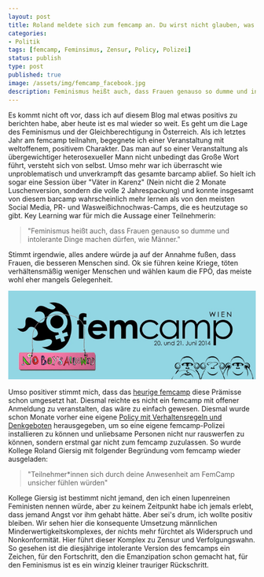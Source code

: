 ```yaml
---
layout: post
title: Roland meldete sich zum femcamp an. Du wirst nicht glauben, was dann passierte!
categories:
- Politik
tags: [femcamp, Feminsimus, Zensur, Policy, Polizei]
status: publish
type: post
published: true
image: /assets/img/femcamp_facebook.jpg
description: Feminismus heißt auch, dass Frauen genauso so dumme und intolerante Dinge machen dürfen, wie Männer.
---
```


Es kommt nicht oft vor, dass ich auf diesem Blog mal etwas positivs zu berichten habe, aber heute ist es mal wieder so weit. Es geht um die Lage des Feminismus und der Gleichberechtigung in Österreich. Als ich letztes Jahr am femcamp teilnahm, begegnete ich einer Veranstaltung mit weltoffenem, positivem Charakter. Das man auf so einer Veranstaltung als übergewichtiger heterosexueller Mann nicht unbedingt das Große Wort führt, versteht sich von selbst. Umso mehr war ich überrascht wie unproblematisch und unverkrampft das gesamte barcamp ablief. So hielt ich sogar eine Session über "Väter in Karenz" (Nein nicht die 2 Monate Luschenversion, sondern die volle 2 Jahrespackung) und konnte insgesamt von diesem barcamp wahrscheinlich mehr lernen als von den meisten Social Media, PR- und Wasweißichnochwas-Camps, die es heutzutage so gibt. Key Learning war für mich die Aussage einer Teilnehmerin:

> "Feminismus heißt auch, dass Frauen genauso so dumme und intolerante Dinge machen dürfen, wie Männer."

Stimmt irgendwie, alles andere würde ja auf der Annahme fußen, dass Frauen, die besseren Menschen sind. Ok sie führen keine Kriege, töten verhältensmäßig weniger Menschen und wählen kaum die FPÖ, das meiste wohl eher mangels Gelegenheit.

![No indepedent thinking people allowed.](/assets/img/femcamp_690.jpg)

Umso positiver stimmt mich, dass das [heurige femcamp](http://fem.camp/) diese Prämisse schon umgesetzt hat. Diesmal reichte es nicht ein femcamp mit offener Anmeldung zu veranstalten, das wäre zu einfach gewesen. Diesmal wurde schon Monate vorher eine eigene [Policy mit Verhaltensregeln und Denkgeboten](https://femcamp.fsinf.at/images/a/ab/Policy.pdf) herausgegeben, um so eine eigene femcamp-Polizei installieren zu können und unliebsame Personen nicht nur rauswerfen zu können, sondern erstmal gar nicht zum femcamp zuzulassen. So wurde Kollege Roland Giersig mit folgender Begründung vom femcamp wieder ausgeladen:

> "Teilnehmer\*innen sich durch deine Anwesenheit am FemCamp unsicher fühlen würden"

Kollege Giersig ist bestimmt nicht jemand, den ich einen lupenreinen Feministen nennen würde, aber zu keinem Zeitpunkt habe ich jemals erlebt, dass jemand Angst vor ihm gehabt hätte. Aber sei's drum, ich wollte positiv bleiben. Wir sehen hier die konsequente Umsetzung männlichen Minderwertigkeitskomplexes, der nichts mehr fürchtet als Widerspruch und Nonkonformität. Hier führt dieser Komplex zu Zensur und Verfolgungswahn. So gesehen ist die diesjährige intolerante Version des femcamps ein Zeichen, für den Fortschritt, den die Emanzipation schon gemacht hat, für den Feminismus ist es ein winzig kleiner trauriger Rückschritt.